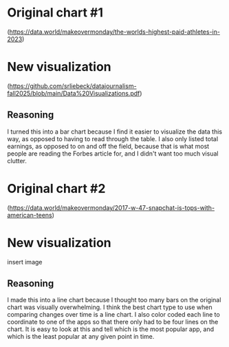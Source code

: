 # Original chart #1

(https://data.world/makeovermonday/the-worlds-highest-paid-athletes-in-2023)

# New visualization

(https://github.com/srliebeck/datajournalism-fall2025/blob/main/Data%20Visualizations.pdf)

## Reasoning

I turned this into a bar chart because I find it easier to visualize the data this way, as opposed to having to read through the table. I also only listed total earnings, as opposed to on and off the field, because that is what most people are reading the Forbes article for, and I didn't want too much visual clutter.

# Original chart #2

(https://data.world/makeovermonday/2017-w-47-snapchat-is-tops-with-american-teens)

# New visualization

insert image

## Reasoning

I made this into a line chart because I thought too many bars on the original chart was visually overwhelming. I think the best chart type to use when comparing changes over time is a line chart. I also color coded each line to coordinate to one of the apps so that there only had to be four lines on the chart. It is easy to look at this and tell which is the most popular app, and which is the least popular at any given point in time.

